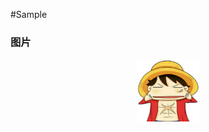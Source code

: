 #Sample


### 图片
<div align="center">
  <img width="100" height = "100" src="https://raw.githubusercontent.com/watent/watent-sample/master/doc/img/LF.jpeg" >
</p>
